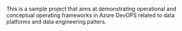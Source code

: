 This is a sample project that aims at demonstrating operational and conceptual operating frameworks in Azure DevOPS related to data platforms and data engineering patters.